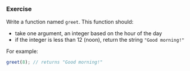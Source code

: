 <!--{ ids:[163], language:'JavaScript', type:'workshop', order: 0, name:'if Statements', description:'If this is true, then do this...' } -->

### Exercise

Write a function named `greet`. This function should:

  - take one argument, an integer based on the hour of the day
  - if the integer is less than 12 (noon), return the string `"Good morning!"`

For example:

```js
greet(8); // returns "Good morning!"
```
